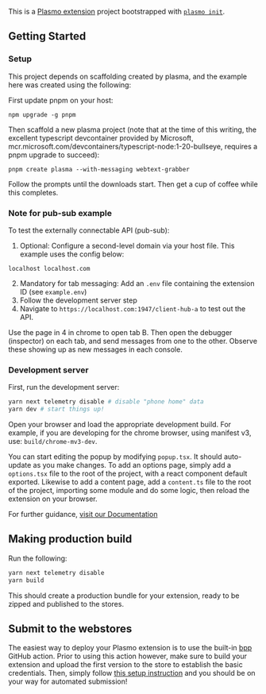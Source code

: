 This is a [Plasmo extension](https://docs.plasmo.com/) project bootstrapped with [`plasmo init`](https://www.npmjs.com/package/plasmo).

## Getting Started

### Setup
This project depends on scaffolding created by plasma, and the example here was created using the following:

First update pnpm on your host:

```
npm upgrade -g pnpm
```

Then scaffold a new plasma project (note that at the time of this writing, the excellent typescript devcontainer provided by Microsoft, mcr.microsoft.com/devcontainers/typescript-node:1-20-bullseye, requires a pnpm upgrade to succeed):

```
pnpm create plasma --with-messaging webtext-grabber
```

Follow the prompts until the downloads start. Then get a cup of coffee while this completes.


### Note for pub-sub example

To test the externally connectable API (pub-sub):

1. Optional: Configure a second-level domain via your host file. This example uses the config below:

```
localhost localhost.com
```

2. Mandatory for tab messaging: Add an `.env` file containing the extension ID (see `example.env`)
3. Follow the development server step
4. Navigate to `https://localhost.com:1947/client-hub-a` to test out the API.

Use the page in 4 in chrome to open tab B. Then open the debugger (inspector) on each tab, and send messages from one to the other. Observe these showing up as new messages in each console.

### Development server

First, run the development server:

```bash
yarn next telemetry disable # disable "phone home" data
yarn dev # start things up!
```

Open your browser and load the appropriate development build. For example, if you are developing for the chrome browser, using manifest v3, use: `build/chrome-mv3-dev`.

You can start editing the popup by modifying `popup.tsx`. It should auto-update as you make changes. To add an options page, simply add a `options.tsx` file to the root of the project, with a react component default exported. Likewise to add a content page, add a `content.ts` file to the root of the project, importing some module and do some logic, then reload the extension on your browser.

For further guidance, [visit our Documentation](https://docs.plasmo.com/)

## Making production build

Run the following:

```bash
yarn next telemetry disable
yarn build
```

This should create a production bundle for your extension, ready to be zipped and published to the stores.

## Submit to the webstores

The easiest way to deploy your Plasmo extension is to use the built-in [bpp](https://bpp.browser.market) GitHub action. Prior to using this action however, make sure to build your extension and upload the first version to the store to establish the basic credentials. Then, simply follow [this setup instruction](https://docs.plasmo.com/framework/workflows/submit) and you should be on your way for automated submission!
